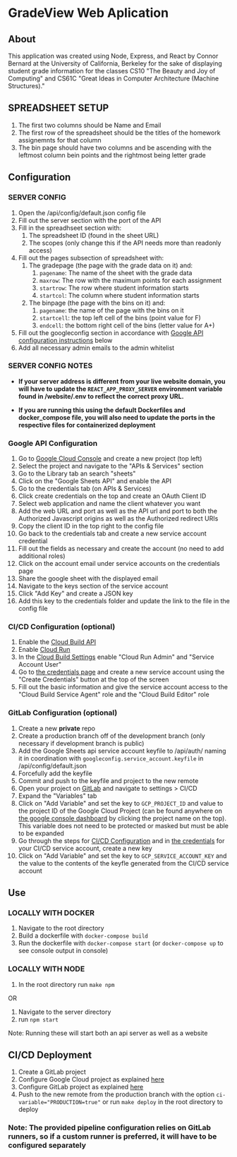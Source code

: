 # GradeView Web Aplication

## About

This application was created using Node, Express, and React by Connor Bernard at the University of California, Berkeley for the sake of displaying student grade information for the classes CS10 "The Beauty and Joy of Computing" and CS61C "Great Ideas in Computer Architecture (Machine Structures)."

## SPREADSHEET SETUP

1. The first two columns should be Name and Email
2. The first row of the spreadsheet should be the titles of the homework assignemnts for that column
3. The bin page should have two columns and be ascending with the leftmost column bein points and the rightmost being letter grade

## Configuration

### SERVER CONFIG

1. Open the /api/config/default.json config file
2. Fill out the server section with the port of the API
3. Fill in the spreadhseet section with:
    1. The spreadsheet ID (found in the sheet URL)
    2. The scopes (only change this if the API needs more than readonly access)
4. Fill out the pages subsection of spreadsheet with:
    1. The gradepage (the page with the grade data on it) and:
        1. `pagename`: The name of the sheet with the grade data
        2. `maxrow`: The row with the maximum points for each assignment
        3. `startrow`: The row where student information starts
        4. `startcol`: The column where student information starts
    2. The binpage (the page with the bins on it) and:
        1. `pagename`: the name of the page with the bins on it
        2. `startcell`: the top left cell of the bins (point value for F)
        3. `endcell`: the bottom right cell of the bins (letter value for A+)
5. Fill out the googleconfig section in accordance with [Google API configuration instructions](#google-api-configuration) below
6. Add all necessary admin emails to the admin whitelist

### SERVER CONFIG NOTES

* __If your server address is different from your live website domain, you will have to update the `REACT_APP_PROXY_SERVER` environment variable found in /website/.env to reflect the correct proxy URL.__

* __If you are running this using the default Dockerfiles and docker_compose file, you will also need to update the ports in the respective files for containerized deployment__

### Google API Configuration

1. Go to [Google Cloud Console](https://console.cloud.google.com/) and create a new project (top left)
2. Select the project and navigate to the "APIs & Services" section
3. Go to the Library tab an search "sheets"
4. Click on the "Google Sheets API" and enable the API
5. Go to the credentials tab (on APIs & Services)
6. Click create credentials on the top and create an OAuth Client ID
7. Select web application and name the client whatever you want
8. Add the web URL and port as well as the API url and port to both the Authorized Javascript origins as well as the Authorized redirect URIs
9. Copy the client ID in the top right to the config file
10. Go back to the credentials tab and create a new service account credential
11. Fill out the fields as necessary and create the account (no need to add additional roles)
12. Click on the account email under service accounts on the credentials page
13. Share the google sheet with the displayed email
14. Navigate to the keys section of the service account
15. Click "Add Key" and create a JSON key
16. Add this key to the credentials folder and update the link to the file in the config file

### CI/CD Configuration (optional)

1. Enable the [Cloud Build API](https://console.cloud.google.com/marketplace/product/google/cloudbuild.googleapis.com)
2. Enable [Cloud Run](https://console.cloud.google.com/marketplace/product/google-cloud-platform/cloud-run)
3. In the [Cloud Build Settings](https://console.cloud.google.com/cloud-build/settings/service-account?project) enable "Cloud Run Admin" and "Service Account User"
4. Go to [the credentials page](https://console.cloud.google.com/apis/credentials) and create a new service account using the "Create Credentials" button at the top of the screen
5. Fill out the basic information and give the service account access to the "Cloud Build Service Agent" role and the "Cloud Build Editor" role

### GitLab Configuration (optional)

1. Create a new __private__ repo
2. Create a production branch off of the development branch (only necessary if development branch is public)
3. Add the Google Sheets api service account keyfile to /api/auth/ naming it in coordination with `googleconfig.service_account.keyfile` in /api/config/default.json
4. Forcefully add the keyfile
5. Commit and push to the keyfile and project to the new remote
6. Open your project on [GitLab](https://gitlab.com/) and navigate to settings > CI/CD
7. Expand the "Variables" tab
8. Click on "Add Variable" and set the key to `GCP_PROJECT_ID` and value to the project ID of the Google Cloud Project (can be found anywhere on [the google console dashboard](https://console.cloud.google.com/) by clicking the project name on the top).  This variable does not need to be protected or masked but must be able to be expanded
9. Go through the steps for [CI/CD Configuration](cicd-configuration-optional) and in [the credentials](console.cloud.google.com/apis/credentials) for your CI/CD service account, create a new key
10. Click on "Add Variable" and set the key to `GCP_SERVICE_ACCOUNT_KEY` and the value to the contents of the keyfle generated from the CI/CD service account

## Use

### LOCALLY WITH DOCKER

1. Navigate to the root directory
2. Build a dockerfile with `docker-compose build`
3. Run the dockerfile with `docker-compose start` (or `docker-compose up` to see console output in console)

### LOCALLY WITH NODE

1. In the root directory run `make npm`

OR

1. Navigate to the server directory
2. run `npm start`

Note: Running these will start both an api server as well as a website

## CI/CD Deployment

1. Create a GitLab project
2. Configure Google Cloud project as explained [here](#cicd-configuration-optional)
3. Configure GitLab project as explained [here](#gitlab-configuration-optional)
4. Push to the new remote from the production branch with the option `ci-variable="PRODUCTION=true"` or run `make deploy` in the root directory to deploy

### Note: The provided pipeline configuration relies on GitLab runners, so if a custom runner is preferred, it will have to be configured separately
